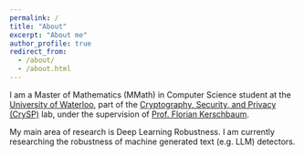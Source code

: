 ```yaml
---
permalink: /
title: "About"
excerpt: "About me"
author_profile: true
redirect_from: 
  - /about/
  - /about.html
---
```


I am a Master of Mathematics (MMath) in Computer Science student at the [University of Waterloo](https://uwaterloo.ca), part of the [Cryptography, Security, and Privacy (CrySP)](https://crysp.uwaterloo.ca) lab, under the supervision of [Prof. Florian Kerschbaum](https://cs.uwaterloo.ca/~fkerschb/).

My main area of research is Deep Learning Robustness. I am currently researching the robustness of machine generated text (e.g. LLM) detectors.
